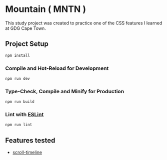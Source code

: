 # Mountain ( MNTN )

This study project was created to practice one of the CSS features I learned at GDG Cape Town.


## Project Setup

```sh
npm install
```

### Compile and Hot-Reload for Development

```sh
npm run dev
```

### Type-Check, Compile and Minify for Production

```sh
npm run build
```


### Lint with [ESLint](https://eslint.org/)

```sh
npm run lint
```

## Features tested

- [scroll-timeline](https://developer.mozilla.org/en-US/docs/Web/CSS/scroll-timeline)